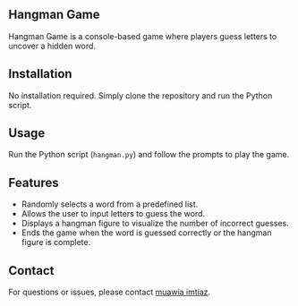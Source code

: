 ## Hangman Game

Hangman Game is a console-based game where players guess letters to uncover a hidden word.

## Installation

No installation required. Simply clone the repository and run the Python script.

## Usage

Run the Python script (`hangman.py`) and follow the prompts to play the game.

## Features

- Randomly selects a word from a predefined list.
- Allows the user to input letters to guess the word.
- Displays a hangman figure to visualize the number of incorrect guesses.
- Ends the game when the word is guessed correctly or the hangman figure is complete.



## Contact

For questions or issues, please contact [muawia imtiaz](muawiaimtiaz@gmail.com).
